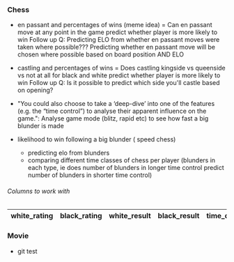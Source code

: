 ### Chess
- en passant and percentages of wins (meme idea)
    = Can en passant move at any point in the game predict whether player is more likely to win
    Follow up Q: Predicting ELO from whether en passant moves were taken where possible???
        Predicting whether en passant move will be chosen where possible based on board position AND ELO
- castling and percentages of wins
    = Does castling kingside vs queenside vs not at all for black and white predict whether player is more likely to win
    Follow up Q: Is it possible to predict which side you'll castle based on opening?
- "You could also choose to take a ‘deep-dive’ into one of the features (e.g. the “time control”) to
analyse their apparent influence on the game.": Analyse game mode (blitz, rapid etc) to see how fast a big blunder is made

- likelihood to win following a big blunder ( speed chess)
    - predicting elo from blunders
    - comparing different time classes of chess per player (blunders in each type, ie does number of blunders in longer time control predict number of blunders in shorter time control)

###### Columns to work with
| white_rating | black_rating | white_result | black_result | time_class | time_control | rules | rated | fen | pgn
| - | - | - | - | - | - | - | - | - | - |

### Movie

- git test